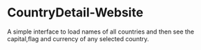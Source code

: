 # CountryDetail-Website

A simple interface to load names of all countries and then see the capital,flag and currency of any selected country.
